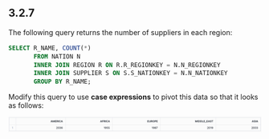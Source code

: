 ## 3.2.7

The following query returns the number of suppliers in each region:

```sql
SELECT R_NAME, COUNT(*)
       FROM NATION N
       INNER JOIN REGION R ON R.R_REGIONKEY = N.N_REGIONKEY
       INNER JOIN SUPPLIER S ON S.S_NATIONKEY = N.N_NATIONKEY
       GROUP BY R_NAME;
```

Modify this query to use **case expressions** to pivot this data so that it looks as follows:

![image-20240702143522869](images/image-20240702143522869.png)

